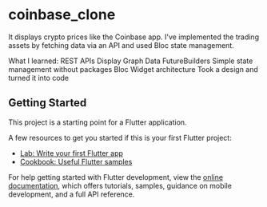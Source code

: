 # coinbase_clone

It displays crypto prices like the Coinbase app. I've implemented the trading assets by fetching data via an API and used Bloc state management.

What I learned:
REST APIs
Display Graph Data
FutureBuilders
Simple state management without packages
Bloc
Widget architecture
Took a design and turned it into code

## Getting Started

This project is a starting point for a Flutter application.

A few resources to get you started if this is your first Flutter project:

- [Lab: Write your first Flutter app](https://docs.flutter.dev/get-started/codelab)
- [Cookbook: Useful Flutter samples](https://docs.flutter.dev/cookbook)

For help getting started with Flutter development, view the
[online documentation](https://docs.flutter.dev/), which offers tutorials,
samples, guidance on mobile development, and a full API reference.
